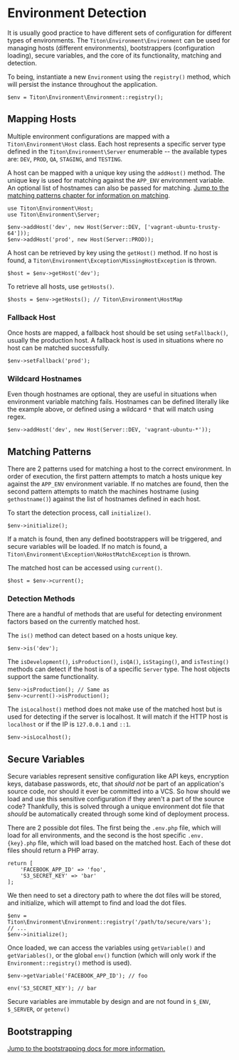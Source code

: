 # Environment Detection #

It is usually good practice to have different sets of configuration for different types of environments. 
The `Titon\Environment\Environment` can be used for managing hosts (different environments), 
bootstrappers (configuration loading), secure variables, and the core of its functionality, 
matching and detection.

To being, instantiate a new `Environment` using the `registry()` method, which will persist the instance 
throughout the application.

```hack
$env = Titon\Environment\Environment::registry();
```

## Mapping Hosts ##

Multiple environment configurations are mapped with a `Titon\Environment\Host` class. Each host represents a 
specific server type defined in the `Titon\Environment\Server` enumerable -- the available types are:
`DEV`, `PROD`, `QA`, `STAGING`, and `TESTING`.

A host can be mapped with a unique key using the `addHost()` method. The unique key is used for matching 
against the `APP_ENV` environment variable. An optional list of hostnames can also be passed for matching. 
[Jump to the matching patterns chapter for information on matching](#detection-patterns).

```hack
use Titon\Environment\Host;
use Titon\Environment\Server;

$env->addHost('dev', new Host(Server::DEV, ['vagrant-ubuntu-trusty-64']));
$env->addHost('prod', new Host(Server::PROD));
```

A host can be retrieved by key using the `getHost()` method. If no host is found, 
a `Titon\Environment\Exception\MissingHostException` is thrown.

```hack
$host = $env->getHost('dev');
```

To retrieve all hosts, use `getHosts()`.

```hack
$hosts = $env->getHosts(); // Titon\Environment\HostMap
```

### Fallback Host ###

Once hosts are mapped, a fallback host should be set using `setFallback()`, usually the production host. 
A fallback host is used in situations where no host can be matched successfully.

```hack
$env->setFallback('prod');
```

### Wildcard Hostnames ###

Even though hostnames are optional, they are useful in situations when environment variable matching fails.
Hostnames can be defined literally like the example above, or defined using a wildcard `*` that will match using regex.

```hack
$env->addHost('dev', new Host(Server::DEV, 'vagrant-ubuntu-*'));
```

## Matching Patterns ##

There are 2 patterns used for matching a host to the correct environment. In order of execution, 
the first pattern attempts to match a hosts unique key against the `APP_ENV` environment variable. 
If no matches are found, then the second pattern attempts to match the machines hostname (using `gethostname()`)
against the list of hostnames defined in each host.

To start the detection process, call `initialize()`.

```hack
$env->initialize();
```

If a match is found, then any defined bootstrappers will be triggered, and secure variables will be loaded. 
If no match is found, a `Titon\Environment\Exception\NoHostMatchException` is thrown.

The matched host can be accessed using `current()`.

```hack
$host = $env->current();
```

### Detection Methods ###

There are a handful of methods that are useful for detecting environment factors based on the currently matched host.

The `is()` method can detect based on a hosts unique key.

```hack
$env->is('dev');
```

The `isDevelopment()`, `isProduction()`, `isQA()`, `isStaging()`, and `isTesting()` methods can detect if
the host is of a specific `Server` type. The host objects support the same functionality.

```hack
$env->isProduction(); // Same as
$env->current()->isProduction();
```

The `isLocalhost()` method does not make use of the matched host but is used for detecting if the server is localhost. 
It will match if the HTTP host is `localhost` or if the IP is `127.0.0.1` and `::1`.

```hack
$env->isLocalhost();
```

## Secure Variables ##

Secure variables represent sensitive configuration like API keys, encryption keys, database passwords, etc, 
that *should not* be part of an application's source code, nor should it ever be committed into a VCS.
So how should we load and use this sensitive configuration if they aren't a part of the source code? 
Thankfully, this is solved through a unique environment dot file that *should* be automatically created 
through some kind of deployment process.

There are 2 possible dot files. The first being the `.env.php` file, which will load for all environments, 
and the second is the host specific `.env.{key}.php` file, which will load based on the matched host. 
Each of these dot files should return a PHP array.

```hack
return [
    'FACEBOOK_APP_ID' => 'foo',
    'S3_SECRET_KEY' => 'bar'
];
```

We then need to set a directory path to where the dot files will be stored, and initialize,
which will attempt to find and load the dot files.

```hack
$env = Titon\Environment\Environment::registry('/path/to/secure/vars');
// ...
$env->initialize();
```

Once loaded, we can access the variables using `getVariable()` and `getVariables()`, or the global `env()` function 
(which will only work if the `Environment::registry()` method is used).

```hack
$env->getVariable('FACEBOOK_APP_ID'); // foo

env('S3_SECRET_KEY'); // bar
```

<div class="notice is-info">
    Secure variables are immutable by design and are not found in <code>$_ENV</code>, <code>$_SERVER</code>, 
    or <code>getenv()</code>
</div>

## Bootstrapping ##

[Jump to the bootstrapping docs for more information.](bootstrapping.md)

